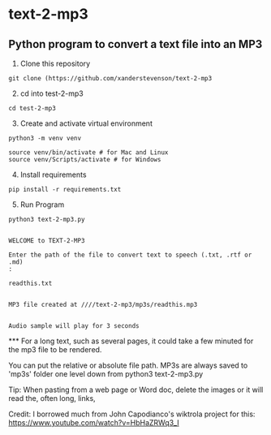 # text-2-mp3

## Python program to convert a text file into an MP3


1. Clone this repository
```
git clone (https://github.com/xanderstevenson/text-2-mp3
```


2. cd into test-2-mp3
```
cd test-2-mp3
```


3. Create and activate virtual environment
```
python3 -m venv venv

source venv/bin/activate # for Mac and Linux
source venv/Scripts/activate # for Windows
```


4. Install requirements
```
pip install -r requirements.txt
```

5. Run Program
```
python3 text-2-mp3.py


WELCOME to TEXT-2-MP3

Enter the path of the file to convert text to speech (.txt, .rtf or .md)
:

readthis.txt


MP3 file created at ////text-2-mp3/mp3s/readthis.mp3


Audio sample will play for 3 seconds
```

*** For a long text, such as several pages, it could take a few minuted for the mp3 file to be rendered.

You can put the relative or absolute file path. MP3s are always saved to 'mp3s' folder one level down from python3 text-2-mp3.py

Tip: When pasting from a web page or Word doc, delete the images or it will read the, often long, links,


Credit: I borrowed much from John Capodianco's wiktrola project for this: https://www.youtube.com/watch?v=HbHaZRWq3_I
